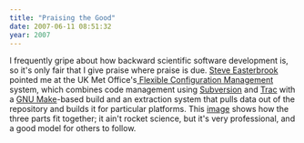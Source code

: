 ```yaml
---
title: "Praising the Good"
date: 2007-06-11 08:51:32
year: 2007
---
```

I frequently gripe about how backward scientific software development is, so it's only fair that I give praise where praise is due.  <a href="http://www.cs.toronto.edu/~sme">Steve Easterbrook</a> pointed me at the UK Met Office's<a href="http://www.metoffice.gov.uk/research/nwp/external/fcm/"> Flexible Configuration Management</a> system, which combines code management using <a href="http://subversion.tigris.org">Subversion</a> and <a href="http://trac.edgewall.org">Trac</a> with a <a href="http://www.gnu.org/software/make/">GNU Make</a>-based build and an extraction system that pulls data out of the repository and builds it for particular platforms.  This <a href="http://www.metoffice.gov.uk/research/nwp/external/fcm/doc/user_guide/fcm_overview.png">image</a> shows how the three parts fit together; it ain't rocket science, but it's very professional, and a good model for others to follow.

